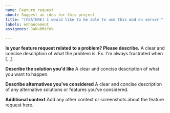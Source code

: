 ```yaml
---
name: Feature request
about: Suggest an idea for this project
title: "[FEATURE] I would like to be able to use this mod on server!"
labels: enhancement
assignees: JakubMifek

---
```


**Is your feature request related to a problem? Please describe.**
A clear and concise description of what the problem is. Ex. I'm always frustrated when [...]

**Describe the solution you'd like**
A clear and concise description of what you want to happen.

**Describe alternatives you've considered**
A clear and concise description of any alternative solutions or features you've considered.

**Additional context**
Add any other context or screenshots about the feature request here.
